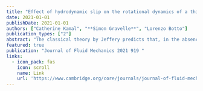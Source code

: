 ```yaml
---
title: "Effect of hydrodynamic slip on the rotational dynamics of a thin Brownian platelet in shear flow"
date: 2021-01-01
publishDate: 2021-01-01
authors: ["Catherine Kamal", "**Simon Gravelle**", "Lorenzo Botto"]
publication_types: ["2"]
abstract: "The classical theory by Jeffery predicts that, in the absence of Brownian fluctuations, a thin rigid platelet rotates continuously in a shear flow, performing periodic orbits. However, a stable orientation is possible if the surface of the platelet displays a hydrodynamic slip length and apply our results to the quantification of the orientational contribution to the effective viscosity of a dilute suspension of nanoplatelets with slip. We find a non-monotonic variation of this term, with a minimum occurring when the slip length is comparable to the thickness of the particle."
featured: true
publication: "Journal of Fluid Mechanics 2021 919 "
links:
  - icon_pack: fas
    icon: scroll
    name: Link
    url: 'https://www.cambridge.org/core/journals/journal-of-fluid-mechanics/article/effect-of-hydrodynamic-slip-on-the-rotational-dynamics-of-a-thin-brownian-platelet-in-shear-flow/0FFBDF0C78563422952DD921B5B4ECC0'
---
```

